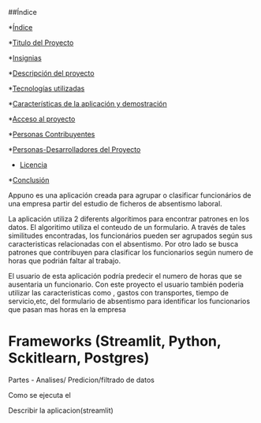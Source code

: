

##Índice

*[Índice](#índice)

*[Titulo del Proyecto](#Título-e-imagen-de-portada)

*[Insignias](#insignias)

*[Descripción del proyecto](#descripción-del-proyecto)

*[Tecnologías utilizadas](#tecnologías-utilizadas)

*[Características de la aplicación y demostración](#Características-de-la-aplicación-y-demostración)

*[Acceso al proyecto](#acceso-proyecto)

*[Personas Contribuyentes](#personas-contribuyentes)

*[Personas-Desarrolladores del Proyecto](#personas-desarrolladores)

* [Licencia](#licencia)

*[Conclusión](#conclusión)


Appuno es una aplicación creada para agrupar o clasificar funcionários de una empresa partir del estudio de ficheros de absentismo laboral. 

La aplicación utiliza 2 diferents algorítimos para encontrar patrones en los datos. El algoritimo utiliza el conteudo de un formulario. A través de tales similitudes encontradas,  los funcionários pueden ser agrupados según sus caracteristicas relacionadas con el absentismo. Por otro lado se busca patrones que contribuyen para clasificar los funcionarios según numero de horas que podrián faltar al trabajo. 

El usuario de esta aplicación podría predecir el numero de horas que se ausentaria un funcionario. 
Con este proyecto el usuario también poderia utilizar las caracteristicas como , gastos con transportes, tiempo de servicio,etc, del formulario de absentismo para identificar los funcionarios que pasan mas horas en la empresa


#  Frameworks (Streamlit, Python, Sckitlearn, Postgres)

Partes - Analises/ Predicion/filtrado de datos

Como se ejecuta el 

Describir la aplicacion(streamlit)